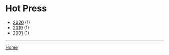 # Hot Press

  * [2020](./hot-press-2020.md) (1)
  * [2019](./hot-press-2019.md) (1)
  * [2001](./hot-press-2001.md) (1)

----

[Home](../index.md)
